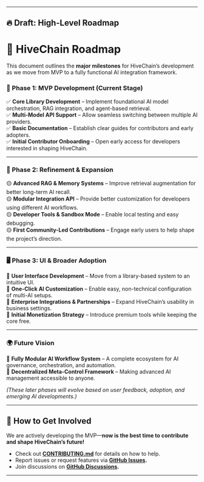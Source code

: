 
---

## **🔥 Draft: High-Level Roadmap**  

# **🚀 HiveChain Roadmap**  

This document outlines the **major milestones** for HiveChain’s development as we move from MVP to a fully functional AI integration framework.  

### **🌱 Phase 1: MVP Development (Current Stage)**
✅ **Core Library Development** – Implement foundational AI model orchestration, RAG integration, and agent-based retrieval.  
✅ **Multi-Model API Support** – Allow seamless switching between multiple AI providers.  
✅ **Basic Documentation** – Establish clear guides for contributors and early adopters.  
✅ **Initial Contributor Onboarding** – Open early access for developers interested in shaping HiveChain.  

---

### **🚧 Phase 2: Refinement & Expansion**
🟡 **Advanced RAG & Memory Systems** – Improve retrieval augmentation for better long-term AI recall.  
🟡 **Modular Integration API** – Provide better customization for developers using different AI workflows.  
🟡 **Developer Tools & Sandbox Mode** – Enable local testing and easy debugging.  
🟡 **First Community-Led Contributions** – Engage early users to help shape the project’s direction.  

---

### **🖥️ Phase 3: UI & Broader Adoption**
🔵 **User Interface Development** – Move from a library-based system to an intuitive UI.  
🔵 **One-Click AI Customization** – Enable easy, non-technical configuration of multi-AI setups.  
🔵 **Enterprise Integrations & Partnerships** – Expand HiveChain’s usability in business settings.  
🔵 **Initial Monetization Strategy** – Introduce premium tools while keeping the core free.  

---

### **🌍 Future Vision**
🔮 **Fully Modular AI Workflow System** – A complete ecosystem for AI governance, orchestration, and automation.  
🔮 **Decentralized Meta-Control Framework** – Making advanced AI management accessible to anyone.  

_(These later phases will evolve based on user feedback, adoption, and emerging AI developments.)_  

---

## **📢 How to Get Involved**  
We are actively developing the MVP—**now is the best time to contribute and shape HiveChain’s future!**  

- Check out **[CONTRIBUTING.md](./CONTRIBUTING.md)** for details on how to help.  
- Report issues or request features via **[GitHub Issues](https://github.com/YOUR-REPO/issues).**  
- Join discussions on **[GitHub Discussions](https://github.com/YOUR-REPO/discussions).**  

---

